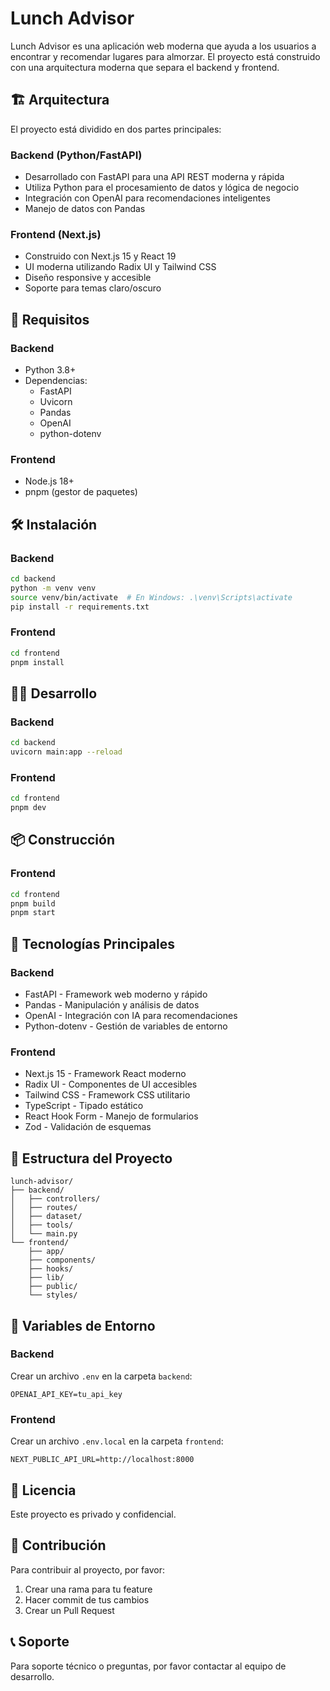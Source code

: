 # Lunch Advisor

Lunch Advisor es una aplicación web moderna que ayuda a los usuarios a encontrar y recomendar lugares para almorzar. El proyecto está construido con una arquitectura moderna que separa el backend y frontend.

## 🏗️ Arquitectura

El proyecto está dividido en dos partes principales:

### Backend (Python/FastAPI)

- Desarrollado con FastAPI para una API REST moderna y rápida
- Utiliza Python para el procesamiento de datos y lógica de negocio
- Integración con OpenAI para recomendaciones inteligentes
- Manejo de datos con Pandas

### Frontend (Next.js)

- Construido con Next.js 15 y React 19
- UI moderna utilizando Radix UI y Tailwind CSS
- Diseño responsive y accesible
- Soporte para temas claro/oscuro

## 🚀 Requisitos

### Backend

- Python 3.8+
- Dependencias:
  - FastAPI
  - Uvicorn
  - Pandas
  - OpenAI
  - python-dotenv

### Frontend

- Node.js 18+
- pnpm (gestor de paquetes)

## 🛠️ Instalación

### Backend

```bash
cd backend
python -m venv venv
source venv/bin/activate  # En Windows: .\venv\Scripts\activate
pip install -r requirements.txt
```

### Frontend

```bash
cd frontend
pnpm install
```

## 🏃‍♂️ Desarrollo

### Backend

```bash
cd backend
uvicorn main:app --reload
```

### Frontend

```bash
cd frontend
pnpm dev
```

## 📦 Construcción

### Frontend

```bash
cd frontend
pnpm build
pnpm start
```

## 🔧 Tecnologías Principales

### Backend

- FastAPI - Framework web moderno y rápido
- Pandas - Manipulación y análisis de datos
- OpenAI - Integración con IA para recomendaciones
- Python-dotenv - Gestión de variables de entorno

### Frontend

- Next.js 15 - Framework React moderno
- Radix UI - Componentes de UI accesibles
- Tailwind CSS - Framework CSS utilitario
- TypeScript - Tipado estático
- React Hook Form - Manejo de formularios
- Zod - Validación de esquemas

## 📁 Estructura del Proyecto

```
lunch-advisor/
├── backend/
│   ├── controllers/
│   ├── routes/
│   ├── dataset/
│   ├── tools/
│   └── main.py
└── frontend/
    ├── app/
    ├── components/
    ├── hooks/
    ├── lib/
    ├── public/
    └── styles/
```

## 🔐 Variables de Entorno

### Backend

Crear un archivo `.env` en la carpeta `backend`:

```
OPENAI_API_KEY=tu_api_key
```

### Frontend

Crear un archivo `.env.local` en la carpeta `frontend`:

```
NEXT_PUBLIC_API_URL=http://localhost:8000
```

## 📝 Licencia

Este proyecto es privado y confidencial.

## 👥 Contribución

Para contribuir al proyecto, por favor:

1. Crear una rama para tu feature
2. Hacer commit de tus cambios
3. Crear un Pull Request

## 📞 Soporte

Para soporte técnico o preguntas, por favor contactar al equipo de desarrollo.
